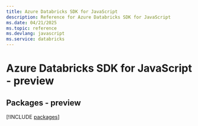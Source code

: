 ```yaml
---
title: Azure Databricks SDK for JavaScript
description: Reference for Azure Databricks SDK for JavaScript
ms.date: 04/21/2025
ms.topic: reference
ms.devlang: javascript
ms.service: databricks
---
```

# Azure Databricks SDK for JavaScript - preview
## Packages - preview
[!INCLUDE [packages](databricks-index.md)]
